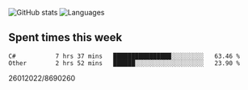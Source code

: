![GitHub stats](https://github-readme-stats.vercel.app/api?username=emipa606&theme=github_dark&show_icons=true) 
![Languages](https://github-readme-stats.vercel.app/api/top-langs/?username=emipa606&theme=github_dark&layout=compact)

## Spent times this week
<!--START_SECTION:waka-->

```text
C#           7 hrs 37 mins   ████████████████░░░░░░░░░   63.46 %
Other        2 hrs 52 mins   ██████░░░░░░░░░░░░░░░░░░░   23.90 %
```

<!--END_SECTION:waka-->


26012022/8690260
